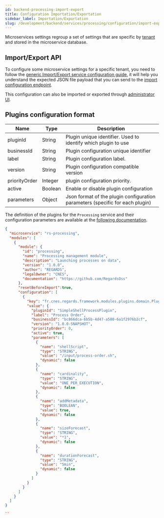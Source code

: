 ```yaml
---
id: backend-processing-import-export
title: Configuration Importation/Exportation
sidebar_label: Importation/Exportation
slug: /development/backend/services/processing/configuration/import-export
---
```


Microservices settings regroup a set of settings that are specific by [tenant](../../../concepts/03-multitenant.md)
and stored in the microservice database.

## Import/Export API

To configure some microservice settings for a specific tenant, you need to follow the [generic Import/Export service
configuration guide](../../common/import-export-configuration.md), it will help you understand the expected JSON
file payload that you can send to the
[import configuration endpoint](../api-guides/rest/processing-api-swagger.mdx#tag/module-manager-controller/operation/importConfiguration).

This configuration can also be imported or exported
through [administrator UI](../../../../user-documentation/2-project-configuration/microservices.md).

## Plugins configuration format

| Name          | Type    | Description                                                                   |
|---------------|---------|-------------------------------------------------------------------------------|
| pluginId      | String  | Plugin unique identifier. Used to identify which plugin to use                |
| businessId    | String  | Plugin configuration unique identifier                                        |
| label         | String  | Plugin configuration label.                                                   |
| version       | String  | Plugin configuration compatible version                                       |
| priorityOrder | Integer | plugin configuration priority.                                                |
| active        | Boolean | Enable or disable plugin configuration                                        |
| parameters    | Object  | Json format of the plugin configuration parameters (specific for each plugin) | 


The definition of the plugins for the 
`Processing` service and their configuration parameters are available at the 
[following documentation](../plugins/processing-plugins.md).

```json title='rs-processing configuration file example'
{
  "microservice": "rs-processing",
  "modules": [
    {
      "module": {
        "id": "processing",
        "name": "Processing management module",
        "description": "Launching processes on data",
        "version": "1.0.0",
        "author": "REGARDS",
        "legalOwner": "CNES",
        "documentation": "https://github.com/RegardsOss"
      },
      "resetBeforeImport":true,
      "configuration": [
        {
          "key": "fr.cnes.regards.framework.modules.plugins.domain.PluginConfiguration",
          "value": {
            "pluginId": "SimpleShellProcessPlugin",
            "label": "Process Order",
            "businessId": "bc866dca-6b5b-4d47-a580-6a1f2976b2cf",
            "version": "1.0.0-SNAPSHOT",
            "priorityOrder": 0,
            "active": true,
            "parameters": [
              {
                "name": "shellScript",
                "type": "STRING",
                "value": "/input/process-order.sh",
                "dynamic": false
              },
              {
                "name": "cardinality",
                "type": "STRING",
                "value": "ONE_PER_EXECUTION",
                "dynamic": false
              },
              {
                "name": "addMetadata",
                "type": "BOOLEAN",
                "value": true,
                "dynamic": false
              },
              {
                "name": "sizeForecast",
                "type": "STRING",
                "value": "*1",
                "dynamic": false
              },
              {
                "name": "durationForecast",
                "type": "STRING",
                "value": "5min",
                "dynamic": false
              }
            ]
          }
        }
      ]
    }
  ]
}

``